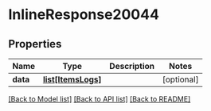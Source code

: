 # InlineResponse20044

## Properties
Name | Type | Description | Notes
------------ | ------------- | ------------- | -------------
**data** | [**list[ItemsLogs]**](ItemsLogs.md) |  | [optional] 

[[Back to Model list]](../README.md#documentation-for-models) [[Back to API list]](../README.md#documentation-for-api-endpoints) [[Back to README]](../README.md)

